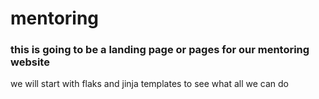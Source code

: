 # mentoring

### this is going to be a landing page or pages for our mentoring website
we will start with flaks and jinja templates to see what all we can do
